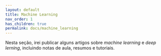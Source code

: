 ```yaml
---
layout: default
title: Machine Learning
nav_order: 1
has_children: true
permalink: docs/machine_learning
---
```


Nesta seção, irei publicar alguns artigos sobre *machine learning* e *deep lerning*, incluindo notas 
de aula, resumos e tutoriais.